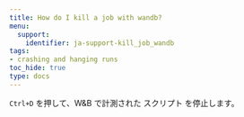 ```yaml
---
title: How do I kill a job with wandb?
menu:
  support:
    identifier: ja-support-kill_job_wandb
tags:
- crashing and hanging runs
toc_hide: true
type: docs
---
```


`Ctrl+D` を押して、W&B で計測された スクリプト を停止します。
